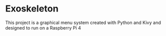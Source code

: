 # Exoskeleton
This project is a graphical menu system created with Python and Kivy and designed to run on a Raspberry Pi 4 
